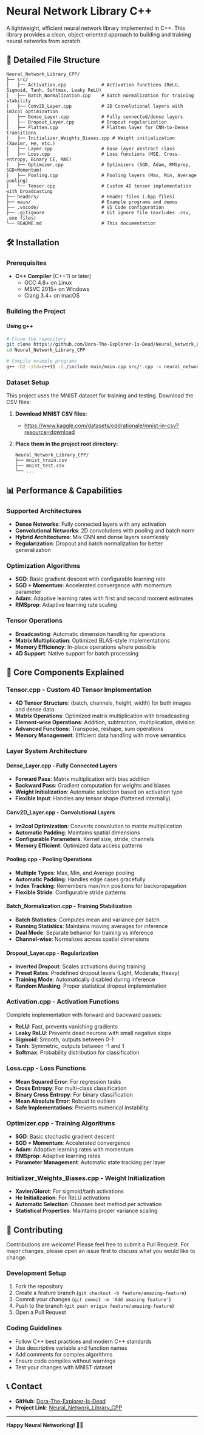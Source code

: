 # Neural Network Library C++

A lightweight, efficient neural network library implemented in C++. This library provides a clean, object-oriented approach to building and training neural networks from scratch.

## 📁 Detailed File Structure

```
Neural_Network_Library_CPP/
├── src/
│   ├── Activation.cpp             # Activation functions (ReLU, Sigmoid, Tanh, Softmax, Leaky ReLU)
│   ├── Batch_Normalization.cpp    # Batch normalization for training stability
│   ├── Conv2D_Layer.cpp           # 2D Convolutional layers with im2col optimization
│   ├── Dense_Layer.cpp            # Fully connected/dense layers
│   ├── Dropout_Layer.cpp          # Dropout regularization
│   ├── Flatten.cpp                # Flatten layer for CNN-to-Dense transitions
│   ├── Initializer_Weights_Biases.cpp # Weight initialization (Xavier, He, etc.)
│   ├── Layer.cpp                  # Base layer abstract class
│   ├── Loss.cpp                   # Loss functions (MSE, Cross-entropy, Binary CE, MAE)
│   ├── Optimizer.cpp              # Optimizers (SGD, Adam, RMSprop, SGD+Momentum)
│   ├── Pooling.cpp                # Pooling layers (Max, Min, Average pooling)
│   └── Tensor.cpp                 # Custom 4D tensor implementation with broadcasting
├── headers/                       # Header files (.hpp files)
├── main/                          # Example programs and demos
├── .vscode/                       # VS Code configuration
├── .gitignore                     # Git ignore file (excludes .csv, .exe files)
└── README.md                      # This documentation
```

## 🛠️ Installation

### Prerequisites

- **C++ Compiler** (C++11 or later)
  - GCC 4.8+ on Linux
  - MSVC 2015+ on Windows
  - Clang 3.4+ on macOS

### Building the Project

#### Using g++
```bash
# Clone the repository
git clone https://github.com/Dora-The-Explorer-Is-Dead/Neural_Network_Library_CPP.git
cd Neural_Network_Library_CPP

# Compile example programs
g++ -O2 -std=c++11 -I./include main/main.cpp src/*.cpp -o neural_network_demo
```

### Dataset Setup

This project uses the MNIST dataset for training and testing. Download the CSV files:

1. **Download MNIST CSV files:**
   - https://www.kaggle.com/datasets/oddrationale/mnist-in-csv?resource=download

2. **Place them in the project root directory:**
   ```
   Neural_Network_Library_CPP/
   ├── mnist_train.csv
   ├── mnist_test.csv
   └── ...
   ```

## 📊 Performance & Capabilities

### Supported Architectures
- **Dense Networks**: Fully connected layers with any activation
- **Convolutional Networks**: 2D convolutions with pooling and batch norm
- **Hybrid Architectures**: Mix CNN and dense layers seamlessly
- **Regularization**: Dropout and batch normalization for better generalization

### Optimization Algorithms
- **SGD**: Basic gradient descent with configurable learning rate
- **SGD + Momentum**: Accelerated convergence with momentum parameter
- **Adam**: Adaptive learning rates with first and second moment estimates
- **RMSprop**: Adaptive learning rate scaling

### Tensor Operations
- **Broadcasting**: Automatic dimension handling for operations
- **Matrix Multiplication**: Optimized BLAS-style implementations
- **Memory Efficiency**: In-place operations where possible
- **4D Support**: Native support for batch processing

## 🧠 Core Components Explained

### Tensor.cpp - Custom 4D Tensor Implementation
- **4D Tensor Structure**: (batch, channels, height, width) for both images and dense data
- **Matrix Operations**: Optimized matrix multiplication with broadcasting
- **Element-wise Operations**: Addition, subtraction, multiplication, division
- **Advanced Functions**: Transpose, reshape, sum operations
- **Memory Management**: Efficient data handling with move semantics

### Layer System Architecture

#### Dense_Layer.cpp - Fully Connected Layers
- **Forward Pass**: Matrix multiplication with bias addition
- **Backward Pass**: Gradient computation for weights and biases
- **Weight Initialization**: Automatic selection based on activation type
- **Flexible Input**: Handles any tensor shape (flattened internally)

#### Conv2D_Layer.cpp - Convolutional Layers
- **Im2col Optimization**: Converts convolution to matrix multiplication
- **Automatic Padding**: Maintains spatial dimensions
- **Configurable Parameters**: Kernel size, stride, channels
- **Memory Efficient**: Optimized data access patterns

#### Pooling.cpp - Pooling Operations
- **Multiple Types**: Max, Min, and Average pooling
- **Automatic Padding**: Handles edge cases gracefully
- **Index Tracking**: Remembers max/min positions for backpropagation
- **Flexible Stride**: Configurable stride patterns

#### Batch_Normalization.cpp - Training Stabilization
- **Batch Statistics**: Computes mean and variance per batch
- **Running Statistics**: Maintains moving averages for inference
- **Dual Mode**: Separate behavior for training vs inference
- **Channel-wise**: Normalizes across spatial dimensions

#### Dropout_Layer.cpp - Regularization
- **Inverted Dropout**: Scales activations during training
- **Preset Rates**: Predefined dropout levels (Light, Moderate, Heavy)
- **Training Mode**: Automatically disabled during inference
- **Random Masking**: Proper statistical dropout implementation

### Activation.cpp - Activation Functions
Complete implementation with forward and backward passes:
- **ReLU**: Fast, prevents vanishing gradients
- **Leaky ReLU**: Prevents dead neurons with small negative slope
- **Sigmoid**: Smooth, outputs between 0-1
- **Tanh**: Symmetric, outputs between -1 and 1
- **Softmax**: Probability distribution for classification

### Loss.cpp - Loss Functions
- **Mean Squared Error**: For regression tasks
- **Cross Entropy**: For multi-class classification
- **Binary Cross Entropy**: For binary classification
- **Mean Absolute Error**: Robust to outliers
- **Safe Implementations**: Prevents numerical instability

### Optimizer.cpp - Training Algorithms
- **SGD**: Basic stochastic gradient descent
- **SGD + Momentum**: Accelerated convergence
- **Adam**: Adaptive learning rates with momentum
- **RMSprop**: Adaptive learning rates
- **Parameter Management**: Automatic state tracking per layer

### Initializer_Weights_Biases.cpp - Weight Initialization
- **Xavier/Glorot**: For sigmoid/tanh activations
- **He Initialization**: For ReLU activations
- **Automatic Selection**: Chooses best method per activation
- **Statistical Properties**: Maintains proper variance scaling

## 🤝 Contributing

Contributions are welcome! Please feel free to submit a Pull Request. For major changes, please open an issue first to discuss what you would like to change.

### Development Setup

1. Fork the repository
2. Create a feature branch (`git checkout -b feature/amazing-feature`)
3. Commit your changes (`git commit -m 'Add amazing feature'`)
4. Push to the branch (`git push origin feature/amazing-feature`)
5. Open a Pull Request

### Coding Guidelines

- Follow C++ best practices and modern C++ standards
- Use descriptive variable and function names
- Add comments for complex algorithms
- Ensure code compiles without warnings
- Test your changes with MNIST dataset

## 📞 Contact

- **GitHub**: [Dora-The-Explorer-Is-Dead](https://github.com/Dora-The-Explorer-Is-Dead)
- **Project Link**: [Neural_Network_Library_CPP](https://github.com/Dora-The-Explorer-Is-Dead/Neural_Network_Library_CPP)

---

**Happy Neural Networking! 🧠✨**
